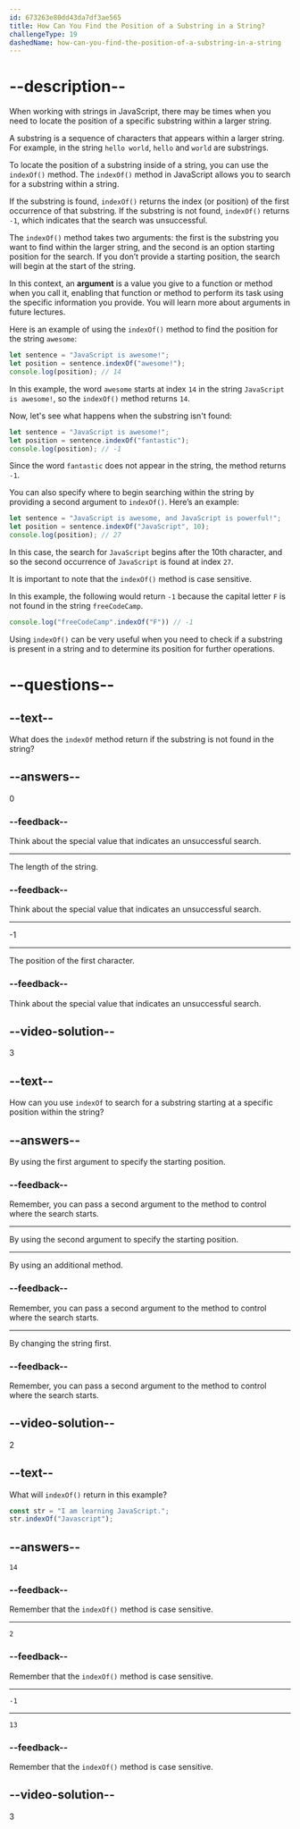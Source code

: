 ```yaml
---
id: 673263e80dd43da7df3ae565
title: How Can You Find the Position of a Substring in a String?
challengeType: 19
dashedName: how-can-you-find-the-position-of-a-substring-in-a-string
---
```


# --description--

When working with strings in JavaScript, there may be times when you need to locate the position of a specific substring within a larger string.

A substring is a sequence of characters that appears within a larger string. For example, in the string `hello world`, `hello` and `world` are substrings.

To locate the position of a substring inside of a string, you can use the `indexOf()` method. The `indexOf()` method in JavaScript allows you to search for a substring within a string.

If the substring is found, `indexOf()` returns the index (or position) of the first occurrence of that substring. If the substring is not found, `indexOf()` returns `-1`, which indicates that the search was unsuccessful.

The `indexOf()` method takes two arguments: the first is the substring you want to find within the larger string, and the second is an option starting position for the search. If you don’t provide a starting position, the search will begin at the start of the string.

In this context, an **argument** is a value you give to a function or method when you call it, enabling that function or method to perform its task using the specific information you provide. You will learn more about arguments in future lectures.

Here is an example of using the `indexOf()` method to find the position for the string `awesome`:

```js
let sentence = "JavaScript is awesome!";
let position = sentence.indexOf("awesome!");
console.log(position); // 14
```

In this example, the word `awesome` starts at index `14` in the string `JavaScript is awesome!`, so the `indexOf()` method returns `14`.

Now, let's see what happens when the substring isn't found:

```js
let sentence = "JavaScript is awesome!";
let position = sentence.indexOf("fantastic");
console.log(position); // -1
```

Since the word `fantastic` does not appear in the string, the method returns `-1`.

You can also specify where to begin searching within the string by providing a second argument to `indexOf()`. Here’s an example:

```js
let sentence = "JavaScript is awesome, and JavaScript is powerful!";
let position = sentence.indexOf("JavaScript", 10);
console.log(position); // 27
```

In this case, the search for `JavaScript` begins after the 10th character, and so the second occurrence of `JavaScript` is found at index `27`.

It is important to note that the `indexOf()` method is case sensitive.

In this example, the following would return `-1` because the capital letter `F` is not found in the string `freeCodeCamp`.

```js
console.log("freeCodeCamp".indexOf("F")) // -1
```

Using `indexOf()` can be very useful when you need to check if a substring is present in a string and to determine its position for further operations.

# --questions--

## --text--

What does the `indexOf` method return if the substring is not found in the string?

## --answers--

0

### --feedback--

Think about the special value that indicates an unsuccessful search.

---

The length of the string.

### --feedback--

Think about the special value that indicates an unsuccessful search.

---

-1

---

The position of the first character.

### --feedback--

Think about the special value that indicates an unsuccessful search.

## --video-solution--

3

## --text--

How can you use `indexOf` to search for a substring starting at a specific position within the string?

## --answers--

By using the first argument to specify the starting position.

### --feedback--

Remember, you can pass a second argument to the method to control where the search starts.

---

By using the second argument to specify the starting position.

---

By using an additional method.

### --feedback--

Remember, you can pass a second argument to the method to control where the search starts.

---

By changing the string first.

### --feedback--

Remember, you can pass a second argument to the method to control where the search starts.

## --video-solution--

2

## --text--

What will `indexOf()` return in this example?

```js
const str = "I am learning JavaScript.";
str.indexOf("Javascript");
```

## --answers--

`14`

### --feedback--

Remember that the `indexOf()` method is case sensitive.

---

`2`

### --feedback--

Remember that the `indexOf()` method is case sensitive.

---

`-1`

---

`13`

### --feedback--

Remember that the `indexOf()` method is case sensitive.

## --video-solution--

3
